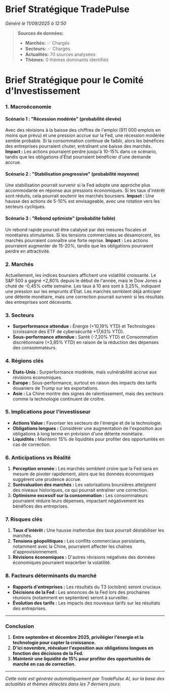 # Brief Stratégique TradePulse

*Généré le 11/09/2025 à 12:50*

> **Sources de données:**
> - **Marchés:** ✅ Chargés
> - **Secteurs:** ✅ Chargés
> - **Actualités:** 70 sources analysées
> - **Thèmes:** 0 thèmes dominants identifiés

# Brief Stratégique pour le Comité d'Investissement

### 1. Macroéconomie

#### Scénario 1 : "Récession modérée" (probabilité élevée)
Avec des révisions à la baisse des chiffres de l'emploi (911 000 emplois en moins que prévu) et une pression accrue sur la Fed, une récession modérée semble probable. Si la consommation continue de faiblir, alors les bénéfices des entreprises pourraient chuter, entraînant une baisse des marchés. **Impact :** Les actions pourraient perdre jusqu'à 10-15% dans ce scénario, tandis que les obligations d'État pourraient bénéficier d'une demande accrue.

#### Scénario 2 : "Stabilisation progressive" (probabilité moyenne)
Une stabilisation pourrait survenir si la Fed adopte une approche plus accommodante en réponse aux pressions économiques. Si les taux d'intérêt sont réduits, cela pourrait soutenir les marchés boursiers. **Impact :** Une hausse des actions de 5-10% est envisageable, avec une rotation vers les secteurs cycliques.

#### Scénario 3 : "Rebond optimiste" (probabilité faible)
Un rebond rapide pourrait être catalysé par des mesures fiscales et monétaires stimulantes. Si les tensions commerciales se désamorcent, les marchés pourraient connaître une forte reprise. **Impact :** Les actions pourraient augmenter de 15-20%, tandis que les obligations pourraient perdre en attractivité.

### 2. Marchés
Actuellement, les indices boursiers affichent une volatilité croissante. Le S&P 500 a gagné +2,80% depuis le début de l'année, mais le Dow Jones a chuté de -0,45% cette semaine. Les taux à 10 ans sont à 3,25%, indiquant une pression sur les emprunts d'État. Les marchés semblent déjà anticiper une détente monétaire, mais une correction pourrait survenir si les résultats des entreprises sont décevants.

### 3. Secteurs
- **Surperformance attendue :** Énergie (+10,19% YTD) et Technologies (croissance des ETF de cybersécurité +17,63% YTD).
- **Sous-performance attendue :** Santé (-7,20% YTD) et Consommation discrétionnaire (+3,85% YTD) en raison de la réduction des dépenses des consommateurs.

### 4. Régions clés
- **États-Unis :** Surperformance modérée, mais vulnérabilité accrue aux révisions économiques.
- **Europe :** Sous-performance, surtout en raison des impacts des tarifs douaniers de Trump sur les exportations.
- **Asie :** La Chine montre des signes de ralentissement, mais des secteurs comme la technologie continuent de croître.

### 5. Implications pour l'investisseur
- **Actions Value :** Favoriser les secteurs de l'énergie et de la technologie.
- **Obligations longues :** Considérer une augmentation de l'exposition aux obligations à long terme en prévision d'une détente monétaire.
- **Liquidités :** Maintenir 15% de liquidités pour profiter des opportunités en cas de correction.

### 6. Anticipations vs Réalité
1. **Perception erronée :** Les marchés semblent croire que la Fed sera en mesure de pivoter rapidement, alors que les données économiques suggèrent une prudence accrue.
2. **Surévaluation des marchés :** Les valorisations boursières atteignent des niveaux historiques, ce qui pourrait entraîner une correction.
3. **Optimisme excessif sur la consommation :** Les consommateurs pourraient réduire leurs dépenses, impactant négativement les bénéfices des entreprises.

### 7. Risques clés
1. **Taux d'intérêt :** Une hausse inattendue des taux pourrait déstabiliser les marchés.
2. **Tensions géopolitiques :** Les conflits commerciaux persistants, notamment avec la Chine, pourraient affecter les chaînes d'approvisionnement.
3. **Révisions économiques :** D'autres révisions négatives des données économiques pourraient exacerber la volatilité.

### 8. Facteurs déterminants du marché
- **Rapports d'entreprises :** Les résultats du T3 (octobre) seront cruciaux.
- **Décisions de la Fed :** Les annonces de la Fed lors des prochaines réunions (notamment en septembre) seront à surveiller.
- **Évolution des tarifs :** Les impacts des nouveaux tarifs sur les résultats des entreprises.

---

### Conclusion
1. **Entre septembre et décembre 2025, privilégier l'énergie et la technologie pour capter la croissance.**
2. **D'ici novembre, réévaluer l'exposition aux obligations longues en fonction des décisions de la Fed.**
3. **Maintenir une liquidité de 15% pour profiter des opportunités de marché en cas de correction.**

---

*Cette note est générée automatiquement par TradePulse AI, sur la base des actualités et thèmes détectés dans les 7 derniers jours.*
